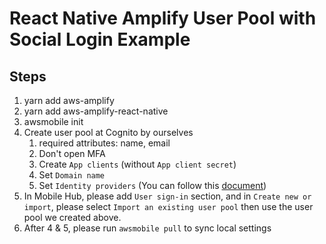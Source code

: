 # React Native Amplify User Pool with Social Login Example

## Steps

1. yarn add aws-amplify
2. yarn add aws-amplify-react-native
3. awsmobile init
4. Create user pool at Cognito by ourselves
	1. required attributes: name, email
	2. 	Don't open MFA
	3. Create `App clients` (without `App client secret`)
	4. Set `Domain name`
	5. Set `Identity providers` (You can follow this [document](https://docs.aws.amazon.com/cognito/latest/developerguide/cognito-user-pools-social.html#cognito-user-pools-social-idp-step-1))
5. In Mobile Hub, please add `User sign-in` section, and in `Create new or import`, please select `Import an existing user pool` then use the user pool we created above.
6. After 4 & 5, please run `awsmobile pull` to sync local settings
